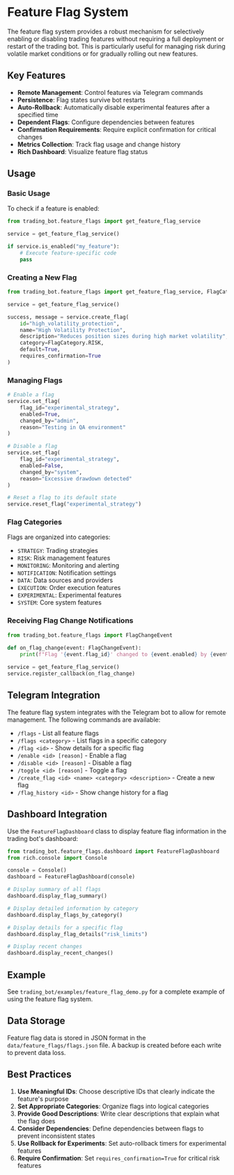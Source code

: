 # Feature Flag System

The feature flag system provides a robust mechanism for selectively enabling or disabling trading features without requiring a full deployment or restart of the trading bot. This is particularly useful for managing risk during volatile market conditions or for gradually rolling out new features.

## Key Features

- **Remote Management**: Control features via Telegram commands
- **Persistence**: Flag states survive bot restarts
- **Auto-Rollback**: Automatically disable experimental features after a specified time
- **Dependent Flags**: Configure dependencies between features
- **Confirmation Requirements**: Require explicit confirmation for critical changes
- **Metrics Collection**: Track flag usage and change history
- **Rich Dashboard**: Visualize feature flag status

## Usage

### Basic Usage

To check if a feature is enabled:

```python
from trading_bot.feature_flags import get_feature_flag_service

service = get_feature_flag_service()

if service.is_enabled("my_feature"):
    # Execute feature-specific code
    pass
```

### Creating a New Flag

```python
from trading_bot.feature_flags import get_feature_flag_service, FlagCategory

service = get_feature_flag_service()

success, message = service.create_flag(
    id="high_volatility_protection",
    name="High Volatility Protection",
    description="Reduces position sizes during high market volatility",
    category=FlagCategory.RISK,
    default=True,
    requires_confirmation=True
)
```

### Managing Flags

```python
# Enable a flag
service.set_flag(
    flag_id="experimental_strategy",
    enabled=True,
    changed_by="admin",
    reason="Testing in QA environment"
)

# Disable a flag
service.set_flag(
    flag_id="experimental_strategy",
    enabled=False,
    changed_by="system",
    reason="Excessive drawdown detected"
)

# Reset a flag to its default state
service.reset_flag("experimental_strategy")
```

### Flag Categories

Flags are organized into categories:

- `STRATEGY`: Trading strategies
- `RISK`: Risk management features
- `MONITORING`: Monitoring and alerting
- `NOTIFICATION`: Notification settings
- `DATA`: Data sources and providers
- `EXECUTION`: Order execution features
- `EXPERIMENTAL`: Experimental features
- `SYSTEM`: Core system features

### Receiving Flag Change Notifications

```python
from trading_bot.feature_flags import FlagChangeEvent

def on_flag_change(event: FlagChangeEvent):
    print(f"Flag '{event.flag_id}' changed to {event.enabled} by {event.changed_by}")
    
service = get_feature_flag_service()
service.register_callback(on_flag_change)
```

## Telegram Integration

The feature flag system integrates with the Telegram bot to allow for remote management. The following commands are available:

- `/flags` - List all feature flags
- `/flags <category>` - List flags in a specific category
- `/flag <id>` - Show details for a specific flag
- `/enable <id> [reason]` - Enable a flag
- `/disable <id> [reason]` - Disable a flag
- `/toggle <id> [reason]` - Toggle a flag
- `/create_flag <id> <name> <category> <description>` - Create a new flag
- `/flag_history <id>` - Show change history for a flag

## Dashboard Integration

Use the `FeatureFlagDashboard` class to display feature flag information in the trading bot's dashboard:

```python
from trading_bot.feature_flags.dashboard import FeatureFlagDashboard
from rich.console import Console

console = Console()
dashboard = FeatureFlagDashboard(console)

# Display summary of all flags
dashboard.display_flag_summary()

# Display detailed information by category
dashboard.display_flags_by_category()

# Display details for a specific flag
dashboard.display_flag_details("risk_limits")

# Display recent changes
dashboard.display_recent_changes()
```

## Example

See `trading_bot/examples/feature_flag_demo.py` for a complete example of using the feature flag system.

## Data Storage

Feature flag data is stored in JSON format in the `data/feature_flags/flags.json` file. A backup is created before each write to prevent data loss.

## Best Practices

1. **Use Meaningful IDs**: Choose descriptive IDs that clearly indicate the feature's purpose
2. **Set Appropriate Categories**: Organize flags into logical categories
3. **Provide Good Descriptions**: Write clear descriptions that explain what the flag does
4. **Consider Dependencies**: Define dependencies between flags to prevent inconsistent states
5. **Use Rollback for Experiments**: Set auto-rollback timers for experimental features
6. **Require Confirmation**: Set `requires_confirmation=True` for critical risk features 